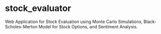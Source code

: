 # stock_evaluator
Web Application for Stock Evaluation using Monte Carlo Simulations, Black-Scholes-Merton Model for Stock Options, and Sentiment Analysis.
